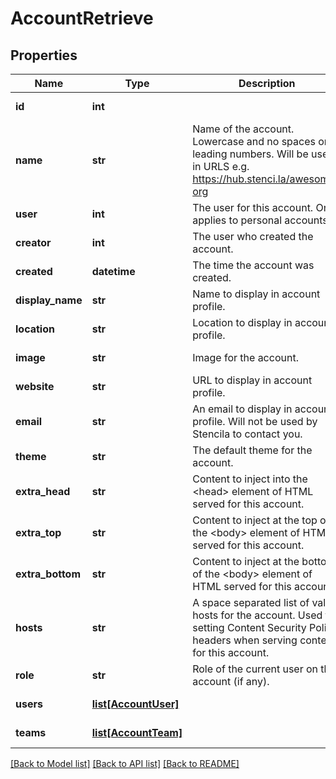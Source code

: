 # AccountRetrieve

## Properties
Name | Type | Description | Notes
------------ | ------------- | ------------- | -------------
**id** | **int** |  | [optional] [readonly] 
**name** | **str** | Name of the account. Lowercase and no spaces or leading numbers. Will be used in URLS e.g. https://hub.stenci.la/awesome-org | 
**user** | **int** | The user for this account. Only applies to personal accounts. | [optional] 
**creator** | **int** | The user who created the account. | [optional] 
**created** | **datetime** | The time the account was created. | [optional] [readonly] 
**display_name** | **str** | Name to display in account profile. | [optional] 
**location** | **str** | Location to display in account profile. | [optional] 
**image** | **str** | Image for the account. | [optional] [readonly] 
**website** | **str** | URL to display in account profile. | [optional] 
**email** | **str** | An email to display in account profile. Will not be used by Stencila to contact you. | [optional] 
**theme** | **str** | The default theme for the account. | [optional] 
**extra_head** | **str** | Content to inject into the &lt;head&gt; element of HTML served for this account. | [optional] 
**extra_top** | **str** | Content to inject at the top of the &lt;body&gt; element of HTML served for this account. | [optional] 
**extra_bottom** | **str** | Content to inject at the bottom of the &lt;body&gt; element of HTML served for this account. | [optional] 
**hosts** | **str** | A space separated list of valid hosts for the account. Used for setting Content Security Policy headers when serving content for this account. | [optional] 
**role** | **str** | Role of the current user on the account (if any). | [optional] [readonly] 
**users** | [**list[AccountUser]**](AccountUser.md) |  | [optional] [readonly] 
**teams** | [**list[AccountTeam]**](AccountTeam.md) |  | [optional] [readonly] 

[[Back to Model list]](../README.md#documentation-for-models) [[Back to API list]](../README.md#documentation-for-api-endpoints) [[Back to README]](../README.md)


